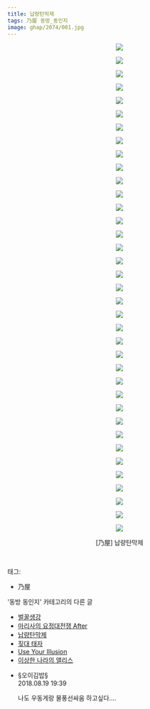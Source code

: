 ```yaml
---
title: 납량탄막제
tags: 乃屋 동방_동인지
image: ghap/2074/001.jpg
---
```

<div class="article">
<p style="text-align: center; clear: none; float: none;"><img src="{{ site.nasurl }}/ghap/2074/001.jpg"/></p>
<p style="text-align: center; clear: none; float: none;"><img src="{{ site.nasurl }}/ghap/2074/002.jpg"/></p>
<p style="text-align: center; clear: none; float: none;"><img src="{{ site.nasurl }}/ghap/2074/003.jpg"/></p>
<p style="text-align: center; clear: none; float: none;"><img src="{{ site.nasurl }}/ghap/2074/004.jpg"/></p>
<p style="text-align: center; clear: none; float: none;"><img src="{{ site.nasurl }}/ghap/2074/005.jpg"/></p>
<p style="text-align: center; clear: none; float: none;"><img src="{{ site.nasurl }}/ghap/2074/006.jpg"/></p>
<p style="text-align: center; clear: none; float: none;"><img src="{{ site.nasurl }}/ghap/2074/007.jpg"/></p>
<p style="text-align: center; clear: none; float: none;"><img src="{{ site.nasurl }}/ghap/2074/008.jpg"/></p>
<p style="text-align: center; clear: none; float: none;"><img src="{{ site.nasurl }}/ghap/2074/009.jpg"/></p>
<p style="text-align: center; clear: none; float: none;"><img src="{{ site.nasurl }}/ghap/2074/010.jpg"/></p>
<p style="text-align: center; clear: none; float: none;"><img src="{{ site.nasurl }}/ghap/2074/011.jpg"/></p>
<p style="text-align: center; clear: none; float: none;"><img src="{{ site.nasurl }}/ghap/2074/012.jpg"/></p>
<p style="text-align: center; clear: none; float: none;"><img src="{{ site.nasurl }}/ghap/2074/013.jpg"/></p>
<p style="text-align: center; clear: none; float: none;"><img src="{{ site.nasurl }}/ghap/2074/014.jpg"/></p>
<p style="text-align: center; clear: none; float: none;"><img src="{{ site.nasurl }}/ghap/2074/015.jpg"/></p>
<p style="text-align: center; clear: none; float: none;"><img src="{{ site.nasurl }}/ghap/2074/016.jpg"/></p>
<p style="text-align: center; clear: none; float: none;"><img src="{{ site.nasurl }}/ghap/2074/017.jpg"/></p>
<p style="text-align: center; clear: none; float: none;"><img src="{{ site.nasurl }}/ghap/2074/018.jpg"/></p>
<p style="text-align: center; clear: none; float: none;"><img src="{{ site.nasurl }}/ghap/2074/019.jpg"/></p>
<p style="text-align: center; clear: none; float: none;"><img src="{{ site.nasurl }}/ghap/2074/020.jpg"/></p>
<p style="text-align: center; clear: none; float: none;"><img src="{{ site.nasurl }}/ghap/2074/021.jpg"/></p>
<p style="text-align: center; clear: none; float: none;"><img src="{{ site.nasurl }}/ghap/2074/022.jpg"/></p>
<p style="text-align: center; clear: none; float: none;"><img src="{{ site.nasurl }}/ghap/2074/023.jpg"/></p>
<p style="text-align: center; clear: none; float: none;"><img src="{{ site.nasurl }}/ghap/2074/024.jpg"/></p>
<p style="text-align: center; clear: none; float: none;"><img src="{{ site.nasurl }}/ghap/2074/025.jpg"/></p>
<p style="text-align: center; clear: none; float: none;"><img src="{{ site.nasurl }}/ghap/2074/026.jpg"/></p>
<p style="text-align: center; clear: none; float: none;"><img src="{{ site.nasurl }}/ghap/2074/027.jpg"/></p>
<p style="text-align: center; clear: none; float: none;"><img src="{{ site.nasurl }}/ghap/2074/028.jpg"/></p>
<p style="text-align: center; clear: none; float: none;"><img src="{{ site.nasurl }}/ghap/2074/029.jpg"/></p>
<p style="text-align: center; clear: none; float: none;"><img src="{{ site.nasurl }}/ghap/2074/030.jpg"/></p>
<p style="text-align: center; clear: none; float: none;"><img src="{{ site.nasurl }}/ghap/2074/031.jpg"/></p>
<p style="text-align: center; clear: none; float: none;"><img src="{{ site.nasurl }}/ghap/2074/032.jpg"/></p>
<p style="text-align: center; clear: none; float: none;"><img src="{{ site.nasurl }}/ghap/2074/033.jpg"/></p>
<p style="text-align: center; clear: none; float: none;"><img src="{{ site.nasurl }}/ghap/2074/034.jpg"/></p>
<p style="text-align: center; clear: none; float: none;"><img src="{{ site.nasurl }}/ghap/2074/035.jpg"/></p>
<p style="text-align: center; clear: none; float: none;"><img src="{{ site.nasurl }}/ghap/2074/036.jpg"/></p>
<p style="text-align: center; clear: none; float: none;"><img src="{{ site.nasurl }}/ghap/2074/037.jpg"/></p>
<p style="text-align: center; clear: none; float: none;">[乃屋] 납량탄막제</p>
<p><br/></p>
</div><div class="tagTrail">
<p>태그: </p>
<ul>
<li>乃屋</li>
</ul>
</div><div class="another">
<p>'동방 동인지' 카테고리의 다른 글</p>
<ul>
<li><a href="/2016-09-09-ghap_2077">벌꿀생강</a></li>
<li><a href="/2016-09-09-ghap_2076">마리사의 요정대전쟁 After</a></li>
<li><a href="/2016-09-09-ghap_2074">납량탄막제</a></li>
<li><a href="/2016-09-09-ghap_2073">짚대 태자</a></li>
<li><a href="/2016-09-09-ghap_2072">Use Your Illusion</a></li>
<li><a href="/2016-09-09-ghap_2070">이상한 나라의 앨리스</a></li>
</ul>
</div><div class="cb_module cb_fluid">
<div class="cb_wrt cb_profile">
<div class="comment">
<ul>
<li class="cb_thumb_off" id="comment15312177">
<div class="cb_comment_area">
<div class="cb_info_area">
<div class="cb_section">
<span class="cb_nick_name">§오이김밥§</span>
</div>
<div class="cb_section">
<span class="cb_date">2018.08.19 19:39 </span>
</div>
</div>
<div class="cb_dsc_comment">
<p class="cb_dsc">
											나도 우동게랑 물풍선싸움 하고싶다....
										</p>
</div>
</div></li>
</ul>
</div>
</div><!-- commentList close -->
</div>